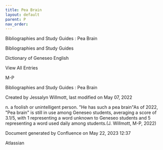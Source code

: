 ```yaml
---
title: Pea Brain
layout: default
parent: P
nav_order:
---
```


Bibliographies and Study Guides : Pea Brain

Bibliographies and Study Guides

Dictionary of Geneseo English

View All Entries

M-P

Bibliographies and Study Guides : Pea Brain

Created by  Jessalyn Willmott, last modified on May 07, 2022

n. a foolish or unintelligent person. &quot;He has such a pea brain&quot;As of 2022, &quot;Pea brain&quot; is still in use among Geneseo students, averaging a score of 3.1/5, with 1 representing a word unknown to Geneseo students and 5 representing a word used daily among students.(J. Willmott, M-P, 2022)

Document generated by Confluence on May 22, 2023 12:37

Atlassian
